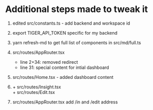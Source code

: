 # Additional steps made to tweak it

1. edited src/constants.ts - add backend and workspace id
2. export TIGER_API_TOKEN specific for my backend
3. yarn refresh-md to get full list of components in src/md/full.ts
4. src/routes/AppRouter.tsx
    - line 2+34: removed redirect
    - line 31: special content for intial dashboard
5. src/routes/Home.tsx - added dashboard content

6. \+ src/routes/Insight.tsx <br/>
   \+ src/routes/Edit.tsx
7. src/routes/AppRouter.tsx add /in and /edit address
